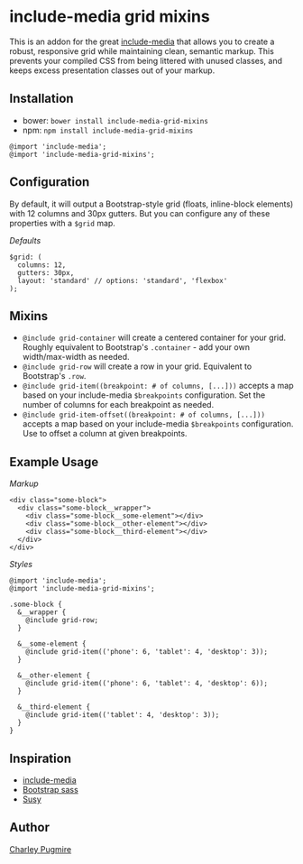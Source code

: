 # include-media grid mixins
This is an addon for the great [include-media](http://include-media.com) that allows you to create a robust, responsive grid while maintaining clean, semantic markup. This prevents your compiled CSS from being littered with unused classes, and keeps excess presentation classes out of your markup.

## Installation

- bower: `bower install include-media-grid-mixins`
- npm: `npm install include-media-grid-mixins`

```
@import 'include-media';
@import 'include-media-grid-mixins';
```

## Configuration

By default, it will output a Bootstrap-style grid (floats, inline-block elements) with 12 columns and 30px gutters. But you can configure any of these properties with a `$grid` map.

*Defaults*
```
$grid: (
  columns: 12,
  gutters: 30px,
  layout: 'standard' // options: 'standard', 'flexbox'
);
```

## Mixins
- `@include grid-container` will create a centered container for your grid. Roughly equivalent to Bootstrap's `.container` - add your own width/max-width as needed.
- `@include grid-row` will create a row in your grid. Equivalent to Bootstrap's `.row`.
- `@include grid-item((breakpoint: # of columns, [...]))` accepts a map based on your include-media `$breakpoints` configuration. Set the number of columns for each breakpoint as needed.
- `@include grid-item-offset((breakpoint: # of columns, [...]))` accepts a map based on your include-media `$breakpoints` configuration. Use to offset a column at given breakpoints.


## Example Usage

*Markup*
```
<div class="some-block">
  <div class="some-block__wrapper">
    <div class="some-block__some-element"></div>
    <div class="some-block__other-element"></div>
    <div class="some-block__third-element"></div>
  </div>
</div>
```

*Styles*
```
@import 'include-media';
@import 'include-media-grid-mixins';

.some-block {
  &__wrapper {
    @include grid-row;
  }

  &__some-element {
    @include grid-item(('phone': 6, 'tablet': 4, 'desktop': 3));
  }

  &__other-element {
    @include grid-item(('phone': 6, 'tablet': 4, 'desktop': 6));
  }

  &__third-element {
    @include grid-item(('tablet': 4, 'desktop': 3));
  }
}
```

## Inspiration
- [include-media](http://include-media.com)
- [Bootstrap sass](https://github.com/twbs/bootstrap-sass)
- [Susy](http://susy.oddbird.net/)

## Author
[Charley Pugmire](http://charleypugmire.me)
